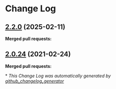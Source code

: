 # Change Log

## [2.2.0](https://github.com/networknt/kafka-sidecar/tree/2.2.0) (2025-02-11)


**Merged pull requests:**


## [2.0.24](https://github.com/networknt/light-mesh/tree/2.0.24) (2021-02-24)


**Merged pull requests:**


\* *This Change Log was automatically generated by [github_changelog_generator](https://github.com/skywinder/Github-Changelog-Generator)*
